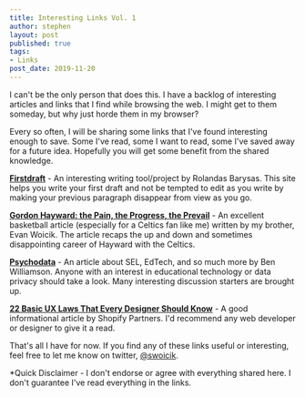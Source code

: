 ```yaml
---
title: Interesting Links Vol. 1
author: stephen
layout: post
published: true
tags:
- Links
post_date: 2019-11-20
---
```

I can't be the only person that does this. I have a backlog of interesting articles and links that I find while browsing the web. I might get to them someday, but why just horde them in my browser? 

Every so often, I will be sharing some links that I've found interesting enough to save. Some I've read, some I want to read, some I've saved away for a future idea. Hopefully you will get some benefit from the shared knowledge. 

**[Firstdraft](https://rolandasb.github.io/firstdraft/#)** - An interesting writing tool/project by Rolandas Barysas. This site helps you write your first draft and not be tempted to edit as you write by making your previous paragraph disappear from view as you go. 

**[Gordon Hayward: the Pain, the Progress, the Prevail](https://evrd.net/blogs/news/gordon-hayward-the-pain-the-progress-the-prevail)** - An excellent basketball article (especially for a Celtics fan like me) written by my brother, Evan Woicik. The article recaps the up and down and sometimes disappointing career of Hayward with the Celtics. 

**[Psychodata](https://codeactsineducation.wordpress.com/2019/10/07/psychodata/)** - 
An article about SEL, EdTech, and so much more by Ben Williamson. Anyone with an interest in educational technology or data privacy should take a look. Many interesting discussion starters are brought up. 

**[22 Basic UX Laws That Every Designer Should Know](https://www.shopify.com/partners/blog/ux-laws)** - A good informational article by Shopify Partners. I'd recommend any web developer or designer to give it a read. 

That's all I have for now. If you find any of these links useful or interesting, feel free to let me know on twitter, [@swoicik](https://twitter.com/swoicik). 

*Quick Disclaimer - I don't endorse or agree with everything shared here. I don't guarantee I've read everything in the links. 